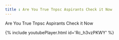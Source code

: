 ```yaml
---
title : Are You True Tnpsc Aspirants Check it Now
---
```


Are You True Tnpsc Aspirants Check it Now



{% include youtubePlayer.html id='Rc_h3vzPKWY' %}
